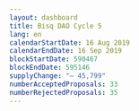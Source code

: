 ```yaml
---
layout: dashboard
title: Bisq DAO Cycle 5
lang: en
calendarStartDate: 16 Aug 2019
calendarEndDate: 16 Sep 2019
blockStartDate: 590467
blockEndDate: 595146
supplyChange: "— 45,799"
numberAcceptedProposals: 33
numberRejectedProposals: 35
---
```

